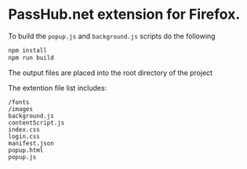 # PassHub.net extension for Firefox.

To build the `popup.js` and `background.js` scripts do the following

```sh
npm install
npm run build
```

The output files are placed into the root directory of the project

The extention file list includes:

```
/fonts
/images
background.js
contentScript.js
index.css
login.css
manifest.json
popup.html
popup.js
```
